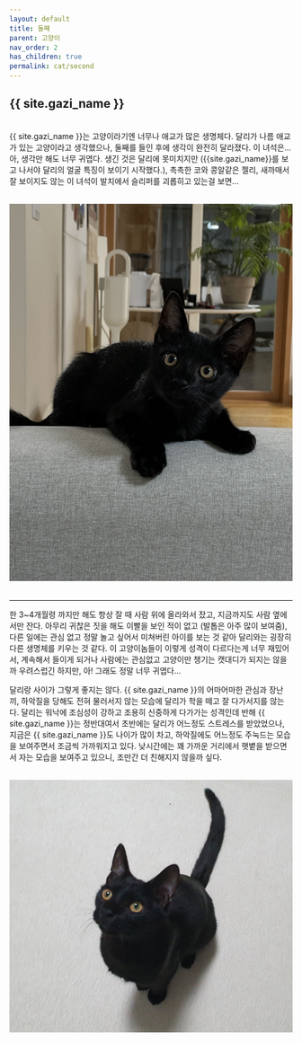 ```yaml
---
layout: default
title: 둘째
parent: 고양이
nav_order: 2
has_children: true
permalink: cat/second
---
```


## {{ site.gazi_name }}

<br>
{{ site.gazi_name }}는 고양이라기엔 너무나 애교가 많은 생명체다. 달리가 나름 애교가 있는 고양이라고 생각했으나, 둘째를 들인 후에 생각이 완전히 달라졌다. 이 녀석은... 아, 생각만 해도 너무 귀엽다. 생긴 것은 달리에 못미치지만 ({{site.gazi_name}}를 보고 나서야 달리의 얼굴 특징이 보이기 시작했다.), 촉촉한 코와 콩알같은 젤리, 새까매서 잘 보이지도 않는 이 녀석이 발치에서 슬리퍼를 괴롭히고 있는걸 보면...

<p align="center">
  <br><img alt="img-name" src="/assets/images/cats/gazi_main.jpeg" class="content-image-1"><br>
  <br>
</p>  

---
한 3~4개월령 까지만 해도 항상 잘 때 사람 위에 올라와서 잤고, 지금까지도 사람 옆에서만 잔다. 아무리 귀찮은 짓을 해도 이빨을 보인 적이 없고 (발톱은 아주 많이 보여줌), 다른 일에는 관심 없고 정말 놀고 싶어서 미쳐버린 아이를 보는 것 같아 달리와는 굉장히 다른 생명체를 키우는 것 같다. 이 고양이놈들이 이렇게 성격이 다르다는게 너무 재밌어서, 계속해서 들이게 되거나 사람에는 관심없고 고양이만 챙기는 캣대디가 되지는 않을까 우려스럽긴 하지만, 아! 그래도 정말 너무 귀엽다...

달리랑 사이가 그렇게 좋지는 않다. {{ site.gazi_name }}의 어마어마한 관심과 장난끼, 하악질을 당해도 전혀 물러서지 않는 모습에 달리가 학을 떼고 잘 다가서지를 않는다. 달리는 워낙에 조심성이 강하고 조용히 신중하게 다가가는 성격인데 반해 {{ site.gazi_name }}는 정반대여서 초반에는 달리가 어느정도 스트레스를 받았었으나, 지금은 {{ site.gazi_name }}도 나이가 많이 차고, 하악질에도 어느정도 주눅드는 모습을 보여주면서 조금씩 가까워지고 있다. 낮시간에는 꽤 가까운 거리에서 햇볕을 받으면서 자는 모습을 보여주고 있으니, 조만간 더 친해지지 않을까 싶다.

<p align="center">
  <br><img alt="img-name" src="/assets/images/cats/gazi_0.jpeg" class="content-image-1"><br>
  <br>
</p>  

